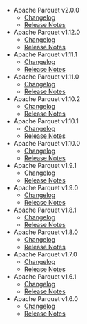 
<!---
# Licensed to the Apache Software Foundation (ASF) under one
# or more contributor license agreements.  See the NOTICE file
# distributed with this work for additional information
# regarding copyright ownership.  The ASF licenses this file
# to you under the Apache License, Version 2.0 (the
# "License"); you may not use this file except in compliance
# with the License.  You may obtain a copy of the License at
#
#     http://www.apache.org/licenses/LICENSE-2.0
#
# Unless required by applicable law or agreed to in writing, software
# distributed under the License is distributed on an "AS IS" BASIS,
# WITHOUT WARRANTIES OR CONDITIONS OF ANY KIND, either express or implied.
# See the License for the specific language governing permissions and
# limitations under the License.
-->
* Apache Parquet v2.0.0
    * [Changelog](2.0.0/CHANGELOG.2.0.0.html)
    * [Release Notes](2.0.0/RELEASENOTES.2.0.0.html)
* Apache Parquet v1.12.0
    * [Changelog](1.12.0/CHANGELOG.1.12.0.html)
    * [Release Notes](1.12.0/RELEASENOTES.1.12.0.html)
* Apache Parquet v1.11.1
    * [Changelog](1.11.1/CHANGELOG.1.11.1.html)
    * [Release Notes](1.11.1/RELEASENOTES.1.11.1.html)
* Apache Parquet v1.11.0
    * [Changelog](1.11.0/CHANGELOG.1.11.0.html)
    * [Release Notes](1.11.0/RELEASENOTES.1.11.0.html)
* Apache Parquet v1.10.2
    * [Changelog](1.10.2/CHANGELOG.1.10.2.html)
    * [Release Notes](1.10.2/RELEASENOTES.1.10.2.html)
* Apache Parquet v1.10.1
    * [Changelog](1.10.1/CHANGELOG.1.10.1.html)
    * [Release Notes](1.10.1/RELEASENOTES.1.10.1.html)
* Apache Parquet v1.10.0
    * [Changelog](1.10.0/CHANGELOG.1.10.0.html)
    * [Release Notes](1.10.0/RELEASENOTES.1.10.0.html)
* Apache Parquet v1.9.1
    * [Changelog](1.9.1/CHANGELOG.1.9.1.html)
    * [Release Notes](1.9.1/RELEASENOTES.1.9.1.html)
* Apache Parquet v1.9.0
    * [Changelog](1.9.0/CHANGELOG.1.9.0.html)
    * [Release Notes](1.9.0/RELEASENOTES.1.9.0.html)
* Apache Parquet v1.8.1
    * [Changelog](1.8.1/CHANGELOG.1.8.1.html)
    * [Release Notes](1.8.1/RELEASENOTES.1.8.1.html)
* Apache Parquet v1.8.0
    * [Changelog](1.8.0/CHANGELOG.1.8.0.html)
    * [Release Notes](1.8.0/RELEASENOTES.1.8.0.html)
* Apache Parquet v1.7.0
    * [Changelog](1.7.0/CHANGELOG.1.7.0.html)
    * [Release Notes](1.7.0/RELEASENOTES.1.7.0.html)
* Apache Parquet v1.6.1
    * [Changelog](1.6.1/CHANGELOG.1.6.1.html)
    * [Release Notes](1.6.1/RELEASENOTES.1.6.1.html)
* Apache Parquet v1.6.0
    * [Changelog](1.6.0/CHANGELOG.1.6.0.html)
    * [Release Notes](1.6.0/RELEASENOTES.1.6.0.html)
